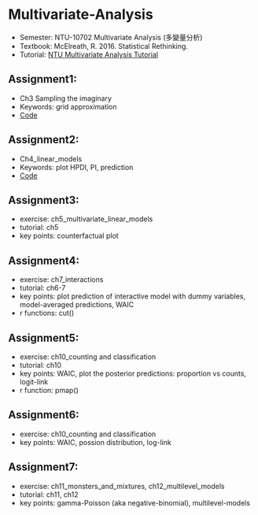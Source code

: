 # Multivariate-Analysis
- Semester: NTU-10702 Multivariate Analysis (多變量分析)
- Textbook: McElreath, R. 2016. Statistical Rethinking.
- Tutorial: [NTU Multivariate Analysis Tutorial](https://www.youtube.com/watch?v=MrizcrawN3c&list=PL-QkhjfYf9S2ryHzWj6uHisRYHsHjt1sm)

## Assignment1:
- Ch3 Sampling the imaginary
- Keywords: grid approximation
- [Code](https://github.com/tzuhsuancheng/Multivariate-Analysis/blob/master/assignment1/assignment1.Rmd)

## Assignment2:
- Ch4_linear_models
- Keywords: plot HPDI, PI, prediction
- [Code]()

## Assignment3:
- exercise: ch5_multivariate_linear_models
- tutorial: ch5 
- key points: counterfactual plot

## Assignment4:
- exercise: ch7_interactions
- tutorial: ch6-7
- key points: plot prediction of interactive model with dummy variables, model-averaged predictions, WAIC
- r functions: cut()

## Assignment5:
- exercise: ch10_counting and classification
- tutorial: ch10
- key points: WAIC, plot the posterior predictions: proportion vs counts, logit-link
- r function: pmap()

## Assignment6:
- exercise: ch10_counting and classification
- key points: WAIC, possion distribution, log-link

## Assignment7:
- exercise: ch11_monsters_and_mixtures, ch12_multilevel_models
- tutorial: ch11, ch12
- key points: gamma-Poisson (aka negative-binomial), multilevel-models


